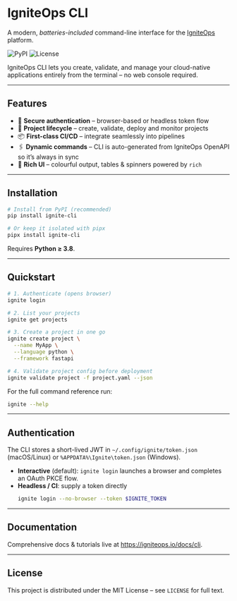 # IgniteOps CLI

A modern, *batteries-included* command-line interface for the [IgniteOps](https://igniteops.io) platform.

![PyPI](https://img.shields.io/pypi/v/ignite-cli.svg) ![License](https://img.shields.io/github/license/IgniteOps-io/cli)

IgniteOps CLI lets you create, validate, and manage your cloud-native applications entirely from the terminal – no web console required.

---

## Features

* 🔑 **Secure authentication** – browser-based or headless token flow
* 🚀 **Project lifecycle** – create, validate, deploy and monitor projects
* 📦 **First-class CI/CD** – integrate seamlessly into pipelines
* 🖇️ **Dynamic commands** – CLI is auto-generated from IgniteOps OpenAPI so it’s always in sync
* 🌈 **Rich UI** – colourful output, tables & spinners powered by `rich`

---

## Installation

```bash
# Install from PyPI (recommended)
pip install ignite-cli

# Or keep it isolated with pipx
pipx install ignite-cli
```

Requires **Python ≥ 3.8**.

---

## Quickstart

```bash
# 1. Authenticate (opens browser)
ignite login

# 2. List your projects
ignite get projects

# 3. Create a project in one go
ignite create project \
  --name MyApp \
  --language python \
  --framework fastapi

# 4. Validate project config before deployment
ignite validate project -f project.yaml --json
```

For the full command reference run:

```bash
ignite --help
```

---

## Authentication

The CLI stores a short-lived JWT in `~/.config/ignite/token.json` (macOS/Linux) or `%APPDATA%\Ignite\token.json` (Windows).

* **Interactive** (default): `ignite login` launches a browser and completes an OAuth PKCE flow.
* **Headless / CI**: supply a token directly
  ```bash
  ignite login --no-browser --token $IGNITE_TOKEN
  ```

---

## Documentation

Comprehensive docs & tutorials live at <https://igniteops.io/docs/cli>.

---

## License

This project is distributed under the MIT License – see `LICENSE` for full text.
